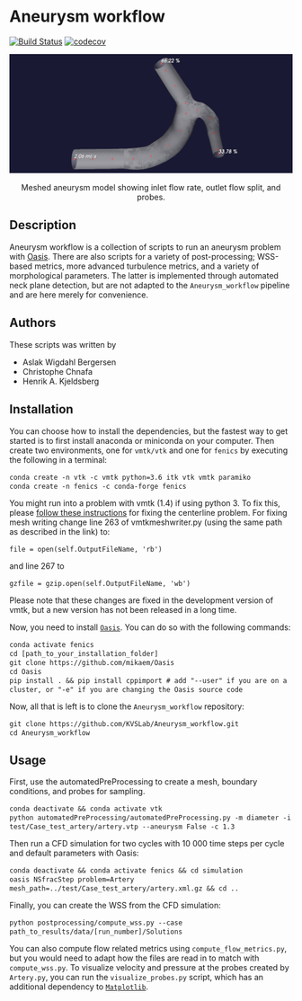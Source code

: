 # Aneurysm workflow
[![Build Status](https://travis-ci.com/KVSlab/Aneurysm_workflow.svg?token=qbve9tcy6am6sUJksBcu&branch=master)](https://travis-ci.com/KVSlab/Aneurysm_workflow)
[![codecov](https://codecov.io/gh/KVSlab/Aneurysm_workflow/branch/master/graph/badge.svg?token=M2NMX6HOSZ)](https://codecov.io/gh/KVSlab/Aneurysm_workflow)

<p align="center">
    <img src=test/processed_model.png width="640 height="280" alt="Output pre processing"/>
</p>
<p align="center">
    Meshed aneurysm model showing inlet flow rate, outlet flow split, and probes.
</p>

## Description
Aneurysm workflow is a collection of scripts to run an aneurysm problem with [Oasis](https://github.com/mikaem/Oasis). There are also scripts for a variety of post-processing; WSS-based metrics, more advanced turbulence metrics, and a variety of morphological parameters. The latter is implemented through automated neck plane detection, but are not adapted to the `Aneurysm_workflow` pipeline and are here merely for convenience.

## Authors
These scripts was written by
- Aslak Wigdahl Bergersen
- Christophe Chnafa
- Henrik A. Kjeldsberg

## Installation
You can choose how to install the dependencies, but the fastest way to get started is to first install anaconda or miniconda on your computer. Then create two environments, one for `vmtk/vtk` and one for `fenics` by executing the following in a terminal:
```
conda create -n vtk -c vmtk python=3.6 itk vtk vmtk paramiko
conda create -n fenics -c conda-forge fenics
```

You might run into a problem with vmtk (1.4) if using python 3. To fix this, please [follow these instructions](https://morphman.readthedocs.io/en/latest/installation.html#basic-installation) for fixing the centerline problem. For fixing mesh writing change line 263 of vmtkmeshwriter.py (using the same path as described in the link) to:
```
file = open(self.OutputFileName, 'rb')
````
and line 267 to
```
gzfile = gzip.open(self.OutputFileName, 'wb')
```
Please note that these changes are fixed in the development version of vmtk, but a new version has not been released in a long time.

Now, you need to install [`Oasis`](https://github.com/mikaem/Oasis). You can do so with the following commands:
```
conda activate fenics
cd [path_to_your_installation_folder]
git clone https://github.com/mikaem/Oasis
cd Oasis
pip install . && pip install cppimport # add "--user" if you are on a cluster, or "-e" if you are changing the Oasis source code
```

Now, all that is left is to clone the `Aneurysm_workflow` repository:
```
git clone https://github.com/KVSLab/Aneurysm_workflow.git
cd Aneurysm_workflow
```

## Usage
First, use the automatedPreProcessing to create a mesh, boundary conditions, and probes for sampling. 

```
conda deactivate && conda activate vtk
python automatedPreProcessing/automatedPreProcessing.py -m diameter -i test/Case_test_artery/artery.vtp --aneurysm False -c 1.3
```

Then run a CFD simulation for two cycles with 10 000 time steps per cycle and default parameters with Oasis:
```
conda deactivate && conda activate fenics && cd simulation
oasis NSfracStep problem=Artery mesh_path=../test/Case_test_artery/artery.xml.gz && cd ..
```

Finally, you can create the WSS from the CFD simulation:
```
python postprocessing/compute_wss.py --case path_to_results/data/[run_number]/Solutions
```

You can also compute flow related metrics using `compute_flow_metrics.py`, but you would need to adapt how the files are read in to match with `compute_wss.py`.
To visualize velocity and pressure at the probes created by `Artery.py`, you can run the `visualize_probes.py` script, which has an additional dependency to [`Matplotlib`](https://github.com/matplotlib/matplotlib).
